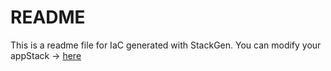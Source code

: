 # README
This is a readme file for IaC generated with StackGen.
You can modify your appStack -> [here](http://stage.dev.stackgen.com/appstacks/ab9577f7-c3d4-4dd7-ab15-fad9230cdb25)
